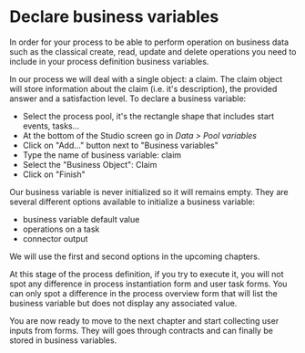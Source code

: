 # Declare business variables 

In order for your process to be able to perform operation on business data such as the classical create, read, update and delete operations you need to include in your process definition business variables.

In our process we will deal with a single object: a claim. The claim object will store information about the claim (i.e. it's description), the provided answer and a satisfaction level. To declare a business variable:
- Select the process pool, it's the rectangle shape that includes start events, tasks...
- At the bottom of the Studio screen go in *Data > Pool variables*
- Click on "Add..." button next to "Business variables"
- Type the name of business variable: claim
- Select the "Business Object": Claim
- Click on "Finish"

Our business variable is never initialized so it will remains empty. They are several different options available to initialize a business variable:
- business variable default value
- operations on a task
- connector output

We will use the first and second options in the upcoming chapters.

At this stage of the process definition, if you try to execute it, you will not spot any difference in process instantiation form and user task forms. You can only spot a difference in the process overview form that will list the business variable but does not display any associated value.

You are now ready to move to the next chapter and start collecting user inputs from forms. They will goes through contracts and can finally be stored in business variables.
